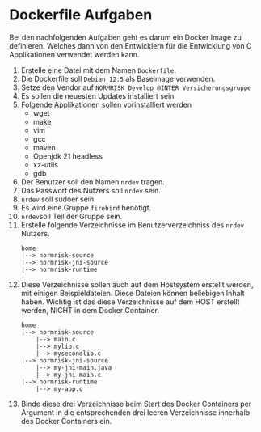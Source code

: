# Dockerfile Aufgaben

Bei den nachfolgenden Aufgaben geht es darum ein Docker Image zu definieren. Welches dann von den Entwicklern für die Entwicklung von
C Applikationen verwendet werden kann.

1. Erstelle eine Datei mit dem Namen `Dockerfile`.
1. Die Dockerfile soll `Debian 12.5` als Baseimage verwenden.
1. Setze den Vendor auf `NORMRISK Develop @INTER Versicherungsgruppe`
1. Es sollen die neuesten Updates installiert sein
1. Folgende Applikationen sollen vorinstalliert werden
    - wget 
    - make 
    - vim 
    - gcc 
    - maven 
    - Openjdk 21 headless
    - xz-utils
    - gdb 
1. Der Benutzer soll den Namen `nrdev` tragen.
1. Das Passwort des Nutzers soll `nrdev` sein.
1. `nrdev` soll sudoer sein.
1. Es wird eine Gruppe `firebird` benötigt.
1. `nrdev`soll Teil der Gruppe sein.
1. Erstelle folgende Verzeichnisse im Benutzerverzeichniss des `nrdev` Nutzers.
    ```
    home 
    |--> normrisk-source
    |--> normrisk-jni-source
    |--> normrisk-runtime
    ```
1. Diese Verzeichnisse sollen auch auf dem Hostsystem erstellt werden, mit einigen Beispieldateien. Diese Dateien können beliebigen Inhalt haben. Wichtig ist das diese Verzeichnisse auf dem HOST erstellt werden, NICHT in dem Docker Container.
    ```
    home 
    |--> normrisk-source
        |--> main.c
        |--> mylib.c
        |--> mysecondlib.c
    |--> normrisk-jni-source
        |--> my-jni-main.java
        |--> my-jni-main.c
    |--> normrisk-runtime
        |--> my-app.c
    ```
1. Binde diese drei Verzeichnisse beim Start des Docker Containers per Argument in die entsprechenden drei leeren Verzeichnisse innerhalb des Docker Containers ein.
